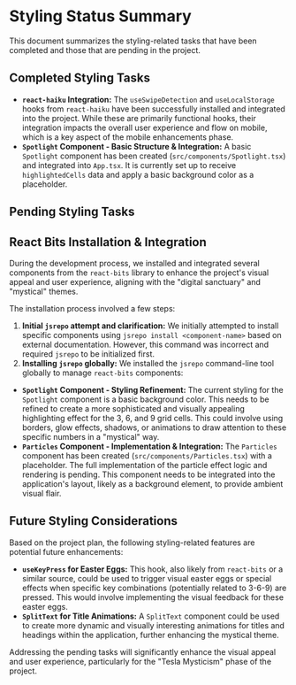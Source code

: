 # Styling Status Summary

This document summarizes the styling-related tasks that have been completed and those that are pending in the project.

## Completed Styling Tasks

*   **`react-haiku` Integration:** The `useSwipeDetection` and `useLocalStorage` hooks from `react-haiku` have been successfully installed and integrated into the project. While these are primarily functional hooks, their integration impacts the overall user experience and flow on mobile, which is a key aspect of the mobile enhancements phase.
*   **`Spotlight` Component - Basic Structure & Integration:** A basic `Spotlight` component has been created (`src/components/Spotlight.tsx`) and integrated into `App.tsx`. It is currently set up to receive `highlightedCells` data and apply a basic background color as a placeholder.

## Pending Styling Tasks

## React Bits Installation & Integration

During the development process, we installed and integrated several components from the `react-bits` library to enhance the project's visual appeal and user experience, aligning with the "digital sanctuary" and "mystical" themes.

The installation process involved a few steps:

1.  **Initial `jsrepo` attempt and clarification:** We initially attempted to install specific components using `jsrepo install <component-name>` based on external documentation. However, this command was incorrect and required `jsrepo` to be initialized first.
2.  **Installing `jsrepo` globally:** We installed the `jsrepo` command-line tool globally to manage `react-bits` components:


*   **`Spotlight` Component - Styling Refinement:** The current styling for the `Spotlight` component is a basic background color. This needs to be refined to create a more sophisticated and visually appealing highlighting effect for the 3, 6, and 9 grid cells. This could involve using borders, glow effects, shadows, or animations to draw attention to these specific numbers in a "mystical" way.
*   **`Particles` Component - Implementation & Integration:** The `Particles` component has been created (`src/components/Particles.tsx`) with a placeholder. The full implementation of the particle effect logic and rendering is pending. This component needs to be integrated into the application's layout, likely as a background element, to provide ambient visual flair.

## Future Styling Considerations

Based on the project plan, the following styling-related features are potential future enhancements:

*   **`useKeyPress` for Easter Eggs:** This hook, also likely from `react-bits` or a similar source, could be used to trigger visual easter eggs or special effects when specific key combinations (potentially related to 3-6-9) are pressed. This would involve implementing the visual feedback for these easter eggs.
*   **`SplitText` for Title Animations:** A `SplitText` component could be used to create more dynamic and visually interesting animations for titles and headings within the application, further enhancing the mystical theme.

Addressing the pending tasks will significantly enhance the visual appeal and user experience, particularly for the "Tesla Mysticism" phase of the project.